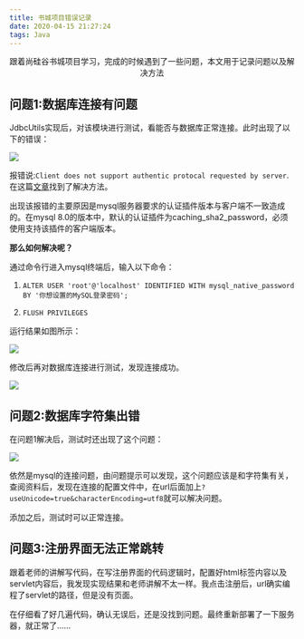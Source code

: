 ```yaml
---
title: 书城项目错误记录
date: 2020-04-15 21:27:24
tags: Java
---
```


<center>
  跟着尚硅谷书城项目学习，完成的时候遇到了一些问题，本文用于记录问题以及解决方法
</center>

<!--more-->

## 问题1:数据库连接有问题

JdbcUtils实现后，对该模块进行测试，看能否与数据库正常连接。此时出现了以下的错误：

![](https://1900-1300387133.cos.ap-chengdu.myqcloud.com/image/连接出错.png)

报错说:`Client does not support authentic protocal requested by server`.在这篇[文章](https://www.jianshu.com/p/e3105a4657b8)找到了解决方法。

出现该报错的主要原因是mysql服务器要求的认证插件版本与客户端不一致造成的。在mysql 8.0的版本中，默认的认证插件为caching_sha2_password，必须使用支持该插件的客户端版本。

**那么如何解决呢？**

通过命令行进入mysql终端后，输入以下命令：

1. `ALTER USER 'root'@'localhost' IDENTIFIED WITH mysql_native_password BY '你想设置的MySQL登录密码';`

2. `FLUSH PRIVILEGES`

运行结果如图所示：

![](https://1900-1300387133.cos.ap-chengdu.myqcloud.com/image/修改mysql.png)

修改后再对数据库连接进行测试，发现连接成功。

![](https://1900-1300387133.cos.ap-chengdu.myqcloud.com/image/20200415214013.png)



## 问题2:数据库字符集出错

在问题1解决后，测试时还出现了这个问题：

![](https://1900-1300387133.cos.ap-chengdu.myqcloud.com/image/20200415214120.png)

依然是mysql的连接问题，由问题提示可以发现，这个问题应该是和字符集有关，查阅资料后，发现在连接的配置文件中，在url后面加上`?useUnicode=true&characterEncoding=utf8`就可以解决问题。

添加之后，测试时可以正常连接。



## 问题3:注册界面无法正常跳转

跟着老师的讲解写代码，在写注册界面的代码逻辑时，配置好html标签内容以及servlet内容后，我发现实现结果和老师讲解不太一样。我点击注册后，url确实编程了servlet的路径，但是没有页面。

在仔细看了好几遍代码，确认无误后，还是没找到问题。最终重新部署了一下服务器，就正常了……

